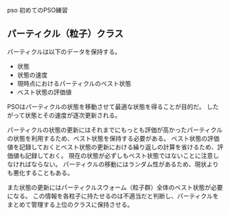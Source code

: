 pso 初めてのPSO練習

## パーティクル（粒子）クラス

パーティクルは以下のデータを保持する。

- 状態
- 状態の速度
- 現時点におけるパーティクルのベスト状態
- ベスト状態の評価値

PSOはパーティクルの状態を移動させて最適な状態を得ることが目的だ。
したがって状態とその速度が逐次更新される。

パーティクルの状態の更新にはそれまでにもっとも評価が高かったパーティクルの状態を利用するため、ベスト状態を保持する必要がある。
ベスト状態の評価値を記録しておくとベスト状態の更新における繰り返しの計算を省けるため、評価値も記録しておく。
現在の状態が必ずしもベスト状態ではないことに注意しなければならない。
パーティクルの移動にはランダム性があるため、現状よりも悪化することもある。

また状態の更新にはパーティクルスウォーム（粒子群）全体のベスト状態が必要になる。
この情報を各粒子に持たせるのは不適当だと判断し、パーティクルをまとめて管理する上位のクラスに保持させる。
